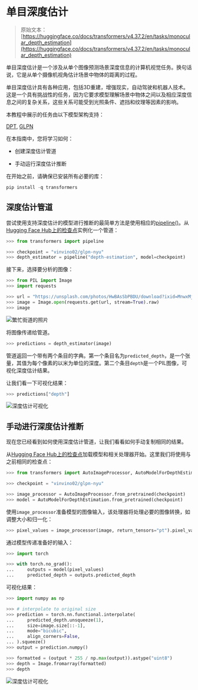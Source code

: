 # 单目深度估计

> 原始文本：[https://huggingface.co/docs/transformers/v4.37.2/en/tasks/monocular_depth_estimation](https://huggingface.co/docs/transformers/v4.37.2/en/tasks/monocular_depth_estimation)

单目深度估计是一个涉及从单个图像预测场景深度信息的计算机视觉任务。换句话说，它是从单个摄像机视角估计场景中物体的距离的过程。

单目深度估计具有各种应用，包括3D重建，增强现实，自动驾驶和机器人技术。这是一个具有挑战性的任务，因为它要求模型理解场景中物体之间以及相应深度信息之间的复杂关系，这些关系可能受到光照条件、遮挡和纹理等因素的影响。

本教程中展示的任务由以下模型架构支持：

[DPT](../model_doc/dpt), [GLPN](../model_doc/glpn)

在本指南中，您将学习如何：

+   创建深度估计管道

+   手动运行深度估计推断

在开始之前，请确保已安装所有必要的库：

```py
pip install -q transformers
```

## 深度估计管道

尝试使用支持深度估计的模型进行推断的最简单方法是使用相应的[pipeline()](/docs/transformers/v4.37.2/en/main_classes/pipelines#transformers.pipeline)。从[Hugging Face Hub上的检查点](https://huggingface.co/models?pipeline_tag=depth-estimation&sort=downloads)实例化一个管道：

```py
>>> from transformers import pipeline

>>> checkpoint = "vinvino02/glpn-nyu"
>>> depth_estimator = pipeline("depth-estimation", model=checkpoint)
```

接下来，选择要分析的图像：

```py
>>> from PIL import Image
>>> import requests

>>> url = "https://unsplash.com/photos/HwBAsSbPBDU/download?ixid=MnwxMjA3fDB8MXxzZWFyY2h8MzR8fGNhciUyMGluJTIwdGhlJTIwc3RyZWV0fGVufDB8MHx8fDE2Nzg5MDEwODg&force=true&w=640"
>>> image = Image.open(requests.get(url, stream=True).raw)
>>> image
```

![繁忙街道的照片](../Images/7c44a18801e68f14d4d1cb85510d1bdc.png)

将图像传递给管道。

```py
>>> predictions = depth_estimator(image)
```

管道返回一个带有两个条目的字典。第一个条目名为`predicted_depth`，是一个张量，其值为每个像素的以米为单位的深度。第二个条目`depth`是一个PIL图像，可视化深度估计结果。

让我们看一下可视化结果：

```py
>>> predictions["depth"]
```

![深度估计可视化](../Images/dac09b39a795bd23817e4cff71d4b6a8.png)

## 手动进行深度估计推断

现在您已经看到如何使用深度估计管道，让我们看看如何手动复制相同的结果。

从[Hugging Face Hub上的检查点](https://huggingface.co/models?pipeline_tag=depth-estimation&sort=downloads)加载模型和相关处理器开始。这里我们将使用与之前相同的检查点：

```py
>>> from transformers import AutoImageProcessor, AutoModelForDepthEstimation

>>> checkpoint = "vinvino02/glpn-nyu"

>>> image_processor = AutoImageProcessor.from_pretrained(checkpoint)
>>> model = AutoModelForDepthEstimation.from_pretrained(checkpoint)
```

使用`image_processor`准备模型的图像输入，该处理器将处理必要的图像转换，如调整大小和归一化：

```py
>>> pixel_values = image_processor(image, return_tensors="pt").pixel_values
```

通过模型传递准备好的输入：

```py
>>> import torch

>>> with torch.no_grad():
...     outputs = model(pixel_values)
...     predicted_depth = outputs.predicted_depth
```

可视化结果：

```py
>>> import numpy as np

>>> # interpolate to original size
>>> prediction = torch.nn.functional.interpolate(
...     predicted_depth.unsqueeze(1),
...     size=image.size[::-1],
...     mode="bicubic",
...     align_corners=False,
... ).squeeze()
>>> output = prediction.numpy()

>>> formatted = (output * 255 / np.max(output)).astype("uint8")
>>> depth = Image.fromarray(formatted)
>>> depth
```

![深度估计可视化](../Images/dac09b39a795bd23817e4cff71d4b6a8.png)
